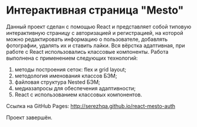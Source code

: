 # Интерактивная страница "Mesto"

Данный проект сделан с помощью React и представляет собой типовую интерактивную страницу с авторизацией и регистрацией, на которой можно редактировать информацию о пользователе, добавлять фотографии, удалять их и ставить лайки. Вся вёрстка адаптивная, при работе с React использовались классовые компоненты.
Работа выполнена с применением следующих технологий:
1. методы построения сеток: flex и grid layout;
2. методология именования классов БЭМ;
3. файловая структура Nested БЭМ;
4. медиазапросы для обеспечения адаптивности;
5. React с использованием классовых компонентов.

Ссылка на GitHub Pages: http://serezhqa.github.io/react-mesto-auth

Проект завершён.

